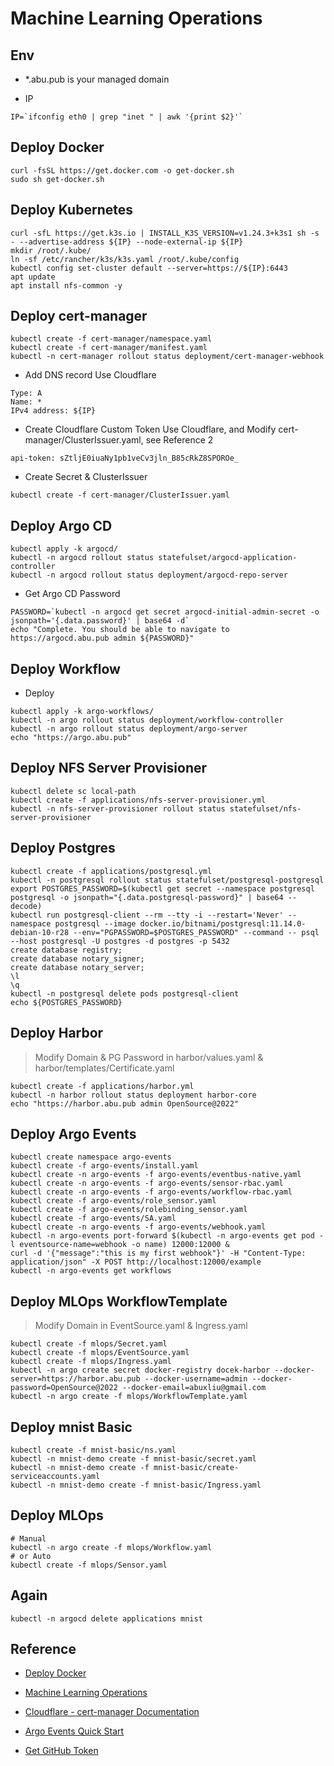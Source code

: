 # Machine Learning Operations

## Env

- *.abu.pub is your managed domain

- IP

```shell
IP=`ifconfig eth0 | grep "inet " | awk '{print $2}'`
```

## Deploy Docker

```shell
curl -fsSL https://get.docker.com -o get-docker.sh
sudo sh get-docker.sh
```

## Deploy Kubernetes

```shell
curl -sfL https://get.k3s.io | INSTALL_K3S_VERSION=v1.24.3+k3s1 sh -s - --advertise-address ${IP} --node-external-ip ${IP}
mkdir /root/.kube/
ln -sf /etc/rancher/k3s/k3s.yaml /root/.kube/config
kubectl config set-cluster default --server=https://${IP}:6443
apt update
apt install nfs-common -y
```

## Deploy cert-manager

```shell
kubectl create -f cert-manager/namespace.yaml
kubectl create -f cert-manager/manifest.yaml
kubectl -n cert-manager rollout status deployment/cert-manager-webhook
```

- Add DNS record Use Cloudflare

```text
Type: A
Name: *
IPv4 address: ${IP}
```

- Create Cloudflare Custom Token Use Cloudflare, and Modify cert-manager/ClusterIssuer.yaml, see Reference 2

```text
api-token: sZtljE0iuaNy1pb1veCv3jln_B85cRkZ8SPOROe_
```

- Create Secret & ClusterIssuer

```shell
kubectl create -f cert-manager/ClusterIssuer.yaml
```

## Deploy Argo CD

```shell
kubectl apply -k argocd/
kubectl -n argocd rollout status statefulset/argocd-application-controller
kubectl -n argocd rollout status deployment/argocd-repo-server
```

- Get Argo CD Password

```shell
PASSWORD=`kubectl -n argocd get secret argocd-initial-admin-secret -o jsonpath='{.data.password}' | base64 -d`
echo "Complete. You should be able to navigate to https://argocd.abu.pub admin ${PASSWORD}"
```

## Deploy Workflow

- Deploy

```shell
kubectl apply -k argo-workflows/
kubectl -n argo rollout status deployment/workflow-controller
kubectl -n argo rollout status deployment/argo-server
echo "https://argo.abu.pub"
```

## Deploy NFS Server Provisioner

```shell
kubectl delete sc local-path
kubectl create -f applications/nfs-server-provisioner.yml
kubectl -n nfs-server-provisioner rollout status statefulset/nfs-server-provisioner
```

## Deploy Postgres

```shell
kubectl create -f applications/postgresql.yml
kubectl -n postgresql rollout status statefulset/postgresql-postgresql
export POSTGRES_PASSWORD=$(kubectl get secret --namespace postgresql postgresql -o jsonpath="{.data.postgresql-password}" | base64 --decode)
kubectl run postgresql-client --rm --tty -i --restart='Never' --namespace postgresql --image docker.io/bitnami/postgresql:11.14.0-debian-10-r28 --env="PGPASSWORD=$POSTGRES_PASSWORD" --command -- psql --host postgresql -U postgres -d postgres -p 5432
create database registry;
create database notary_signer;
create database notary_server;
\l
\q
kubectl -n postgresql delete pods postgresql-client
echo ${POSTGRES_PASSWORD}
```

## Deploy Harbor

> Modify Domain & PG Password in harbor/values.yaml & harbor/templates/Certificate.yaml

```shell
kubectl create -f applications/harbor.yml
kubectl -n harbor rollout status deployment harbor-core
echo "https://harbor.abu.pub admin OpenSource@2022"
```

## Deploy Argo Events

```shell
kubectl create namespace argo-events
kubectl create -f argo-events/install.yaml
kubectl create -n argo-events -f argo-events/eventbus-native.yaml
kubectl create -n argo-events -f argo-events/sensor-rbac.yaml
kubectl create -n argo-events -f argo-events/workflow-rbac.yaml
kubectl create -f argo-events/role_sensor.yaml
kubectl create -f argo-events/rolebinding_sensor.yaml
kubectl create -f argo-events/SA.yaml
kubectl create -n argo-events -f argo-events/webhook.yaml
kubectl -n argo-events port-forward $(kubectl -n argo-events get pod -l eventsource-name=webhook -o name) 12000:12000 &
curl -d '{"message":"this is my first webhook"}' -H "Content-Type: application/json" -X POST http://localhost:12000/example
kubectl -n argo-events get workflows
```

## Deploy MLOps WorkflowTemplate

> Modify Domain in EventSource.yaml & Ingress.yaml

```shell
kubectl create -f mlops/Secret.yaml
kubectl create -f mlops/EventSource.yaml
kubectl create -f mlops/Ingress.yaml
kubectl -n argo create secret docker-registry docek-harbor --docker-server=https://harbor.abu.pub --docker-username=admin --docker-password=OpenSource@2022 --docker-email=abuxliu@gmail.com
kubectl -n argo create -f mlops/WorkflowTemplate.yaml
```

## Deploy mnist Basic

```shell
kubectl create -f mnist-basic/ns.yaml
kubectl -n mnist-demo create -f mnist-basic/secret.yaml
kubectl -n mnist-demo create -f mnist-basic/create-serviceaccounts.yaml
kubectl -n mnist-demo create -f mnist-basic/Ingress.yaml
```

## Deploy MLOps

```shell
# Manual
kubectl -n argo create -f mlops/Workflow.yaml
# or Auto
kubectl create -f mlops/Sensor.yaml
```

## Again

```shell
kubectl -n argocd delete applications mnist
```

## Reference

- [Deploy Docker](https://docs.docker.com/engine/install/ubuntu/#install-using-the-convenience-script)

- [Machine Learning Operations](https://ml-ops.org/)

- [Cloudflare - cert-manager Documentation](https://cert-manager.io/docs/configuration/acme/dns01/cloudflare/)

- [Argo Events Quick Start](https://argoproj.github.io/argo-events/quick_start/)

- [Get GitHub Token](https://argoproj.github.io/argo-events/eventsources/setup/github/)
